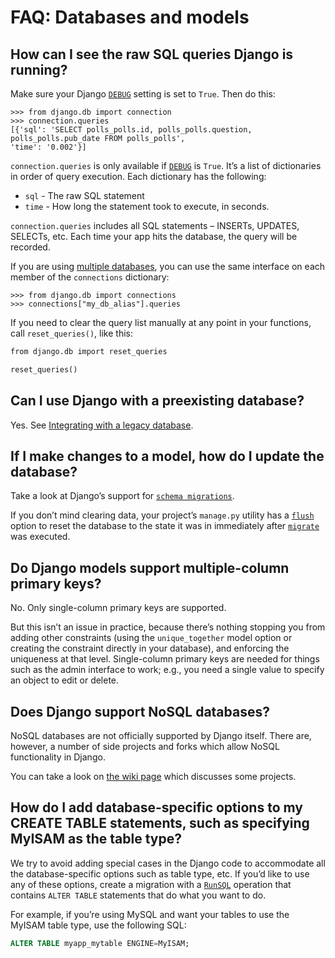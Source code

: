 # FAQ: Databases and models

<a id="faq-see-raw-sql-queries"></a>

## How can I see the raw SQL queries Django is running?

Make sure your Django [`DEBUG`](../ref/settings.md#std-setting-DEBUG) setting is set to `True`.
Then do this:

```pycon
>>> from django.db import connection
>>> connection.queries
[{'sql': 'SELECT polls_polls.id, polls_polls.question, polls_polls.pub_date FROM polls_polls',
'time': '0.002'}]
```

`connection.queries` is only available if [`DEBUG`](../ref/settings.md#std-setting-DEBUG) is `True`.
It’s a list of dictionaries in order of query execution. Each dictionary has
the following:

* `sql` - The raw SQL statement
* `time` - How long the statement took to execute, in seconds.

`connection.queries` includes all SQL statements – INSERTs, UPDATES,
SELECTs, etc. Each time your app hits the database, the query will be recorded.

If you are using [multiple databases](../topics/db/multi-db.md), you can use the
same interface on each member of the `connections` dictionary:

```pycon
>>> from django.db import connections
>>> connections["my_db_alias"].queries
```

If you need to clear the query list manually at any point in your functions,
call `reset_queries()`, like this:

```default
from django.db import reset_queries

reset_queries()
```

## Can I use Django with a preexisting database?

Yes. See [Integrating with a legacy database](../howto/legacy-databases.md).

## If I make changes to a model, how do I update the database?

Take a look at Django’s support for [`schema migrations`](../topics/migrations.md#module-django.db.migrations).

If you don’t mind clearing data, your project’s `manage.py` utility has a
[`flush`](../ref/django-admin.md#django-admin-flush) option to reset the database to the state it was in
immediately after [`migrate`](../ref/django-admin.md#django-admin-migrate) was executed.

## Do Django models support multiple-column primary keys?

No. Only single-column primary keys are supported.

But this isn’t an issue in practice, because there’s nothing stopping you from
adding other constraints (using the `unique_together` model option or
creating the constraint directly in your database), and enforcing the
uniqueness at that level. Single-column primary keys are needed for things such
as the admin interface to work; e.g., you need a single value to specify
an object to edit or delete.

## Does Django support NoSQL databases?

NoSQL databases are not officially supported by Django itself. There are,
however, a number of side projects and forks which allow NoSQL functionality in
Django.

You can take a look on [the wiki page](https://code.djangoproject.com/wiki/NoSqlSupport) which discusses some projects.

## How do I add database-specific options to my CREATE TABLE statements, such as specifying MyISAM as the table type?

We try to avoid adding special cases in the Django code to accommodate all the
database-specific options such as table type, etc. If you’d like to use any of
these options, create a migration with a
[`RunSQL`](../ref/migration-operations.md#django.db.migrations.operations.RunSQL) operation that contains
`ALTER TABLE` statements that do what you want to do.

For example, if you’re using MySQL and want your tables to use the MyISAM table
type, use the following SQL:

```sql
ALTER TABLE myapp_mytable ENGINE=MyISAM;
```
